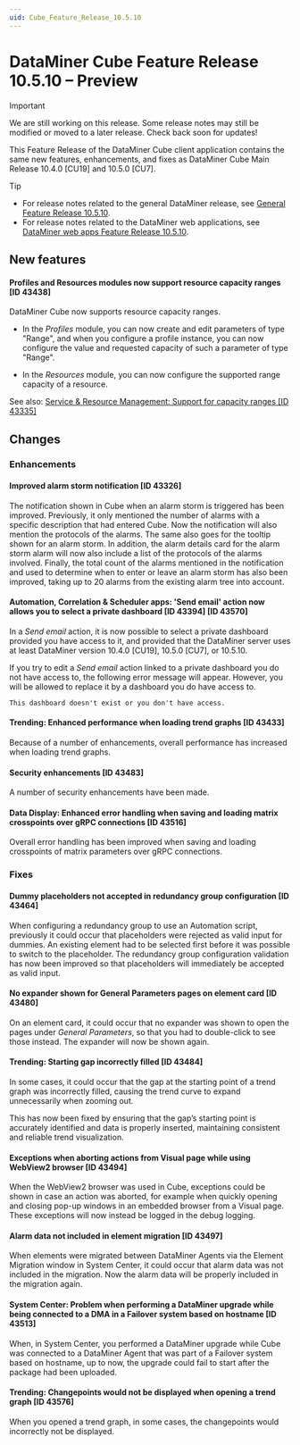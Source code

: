 ```yaml
---
uid: Cube_Feature_Release_10.5.10
---
```


# DataMiner Cube Feature Release 10.5.10 – Preview

> [!IMPORTANT]
> We are still working on this release. Some release notes may still be modified or moved to a later release. Check back soon for updates!

This Feature Release of the DataMiner Cube client application contains the same new features, enhancements, and fixes as DataMiner Cube Main Release 10.4.0 [CU19] and 10.5.0 [CU7].

> [!TIP]
>
> - For release notes related to the general DataMiner release, see [General Feature Release 10.5.10](xref:General_Feature_Release_10.5.10).
> - For release notes related to the DataMiner web applications, see [DataMiner web apps Feature Release 10.5.10](xref:Web_apps_Feature_Release_10.5.10).

## New features

#### Profiles and Resources modules now support resource capacity ranges [ID 43438]

<!-- MR 10.4.0 [CU19] / 10.5.0 [CU7] - FR 10.5.10 -->

DataMiner Cube now supports resource capacity ranges.

- In the *Profiles* module, you can now create and edit parameters of type "Range", and when you configure a profile instance, you can now configure the value and requested capacity of such a parameter of type "Range".

- In the *Resources* module, you can now configure the supported range capacity of a resource.

See also: [Service & Resource Management: Support for capacity ranges [ID 43335]](xref:General_Feature_Release_10.5.9#service--resource-management-support-for-capacity-ranges-id-43335)

## Changes

### Enhancements

#### Improved alarm storm notification [ID 43326]

<!-- MR 10.4.0 [CU19] / 10.5.0 [CU7] - FR 10.5.10 -->

The notification shown in Cube when an alarm storm is triggered has been improved. Previously, it only mentioned the number of alarms with a specific description that had entered Cube. Now the notification will also mention the protocols of the alarms. The same also goes for the tooltip shown for an alarm storm. In addition, the alarm details card for the alarm storm alarm will now also include a list of the protocols of the alarms involved. Finally, the total count of the alarms mentioned in the notification and used to determine when to enter or leave an alarm storm has also been improved, taking up to 20 alarms from the existing alarm tree into account.

#### Automation, Correlation & Scheduler apps: 'Send email' action now allows you to select a private dashboard [ID 43394] [ID 43570]

<!-- MR 10.4.0 [CU19] / 10.5.0 [CU7] - FR 10.5.10 -->

In a *Send email* action, it is now possible to select a private dashboard provided you have access to it, and provided that the DataMiner server uses at least DataMiner version 10.4.0 [CU19], 10.5.0 [CU7], or 10.5.10.

If you try to edit a *Send email* action linked to a private dashboard you do not have access to, the following error message will appear. However, you will be allowed to replace it by a dashboard you do have access to.

`This dashboard doesn't exist or you don't have access.`

#### Trending: Enhanced performance when loading trend graphs [ID 43433]

<!-- MR 10.4.0 [CU19] / 10.5.0 [CU7] - FR 10.5.10 -->

Because of a number of enhancements, overall performance has increased when loading trend graphs.

#### Security enhancements [ID 43483]

<!-- MR 10.4.0 [CU19] / 10.5.0 [CU7] - FR 10.5.10 -->

A number of security enhancements have been made.

#### Data Display: Enhanced error handling when saving and loading matrix crosspoints over gRPC connections [ID 43516]

<!-- MR 10.4.0 [CU19] / 10.5.0 [CU7] - FR 10.5.10 -->

Overall error handling has been improved when saving and loading crosspoints of matrix parameters over gRPC connections.

### Fixes

#### Dummy placeholders not accepted in redundancy group configuration [ID 43464]

<!-- MR 10.4.0 [CU19] / 10.5.0 [CU7] - FR 10.5.10 -->

When configuring a redundancy group to use an Automation script, previously it could occur that placeholders were rejected as valid input for dummies. An existing element had to be selected first before it was possible to switch to the placeholder. The redundancy group configuration validation has now been improved so that placeholders will immediately be accepted as valid input.

#### No expander shown for General Parameters pages on element card [ID 43480]

<!-- MR 10.4.0 [CU19] / 10.5.0 [CU7] - FR 10.5.10 -->

On an element card, it could occur that no expander was shown to open the pages under *General Parameters*, so that you had to double-click to see those instead. The expander will now be shown again.

#### Trending: Starting gap incorrectly filled [ID 43484]

In some cases, it could occur that the gap at the starting point of a trend graph was incorrectly filled, causing the trend curve to expand unnecessarily when zooming out.

This has now been fixed by ensuring that the gap’s starting point is accurately identified and data is properly inserted, maintaining consistent and reliable trend visualization.

#### Exceptions when aborting actions from Visual page while using WebView2 browser [ID 43494]

<!-- MR 10.4.0 [CU19] / 10.5.0 [CU7] - FR 10.5.10 -->

When the WebView2 browser was used in Cube, exceptions could be shown in case an action was aborted, for example when quickly opening and closing pop-up windows in an embedded browser from a Visual page. These exceptions will now instead be logged in the debug logging.

#### Alarm data not included in element migration [ID 43497]

<!-- MR 10.4.0 [CU19] / 10.5.0 [CU7] - FR 10.5.10 -->

When elements were migrated between DataMiner Agents via the Element Migration window in System Center, it could occur that alarm data was not included in the migration. Now the alarm data will be properly included in the migration again.

#### System Center: Problem when performing a DataMiner upgrade while being connected to a DMA in a Failover system based on hostname [ID 43513]

<!-- MR 10.4.0 [CU19] / 10.5.0 [CU7] - FR 10.5.10 -->

When, in System Center, you performed a DataMiner upgrade while Cube was connected to a DataMiner Agent that was part of a Failover system based on hostname, up to now, the upgrade could fail to start after the package had been uploaded.

#### Trending: Changepoints would not be displayed when opening a trend graph [ID 43576]

<!-- MR 10.4.0 [CU19] / 10.5.0 [CU7] - FR 10.5.10 -->

When you opened a trend graph, in some cases, the changepoints would incorrectly not be displayed.
